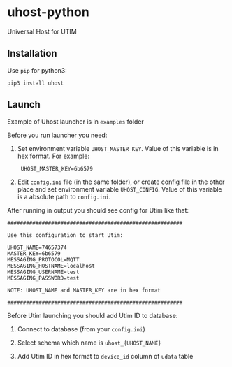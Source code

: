 # uhost-python
Universal Host for UTIM

## Installation

Use `pip` for python3:

    pip3 install uhost

## Launch

Example of Uhost launcher is in `examples` folder

Before you run launcher you need:

1. Set environment variable `UHOST_MASTER_KEY`. Value of this variable is in hex format. For example:

        UHOST_MASTER_KEY=6b6579       

1. Edit `config.ini` file (in the same folder), or create config file in the other place and set environment variable `UHOST_CONFIG`. Value of this variable is a absolute path to `config.ini`.


After running in output you should see config for Utim like that:

    ########################################################
       
    Use this configuration to start Utim:
    
    UHOST_NAME=74657374
    MASTER_KEY=6b6579
    MESSAGING_PROTOCOL=MQTT
    MESSAGING_HOSTNAME=localhost
    MESSAGING_USERNAME=test
    MESSAGING_PASSWORD=test
        
    NOTE: UHOST_NAME and MASTER_KEY are in hex format
        
    ########################################################
    
Before Utim launching you should add Utim ID to database:

1. Connect to database (from your `config.ini`)

1. Select schema which name is `uhost_{UHOST_NAME}`

1. Add Utim ID in hex format to `device_id` column of `udata` table